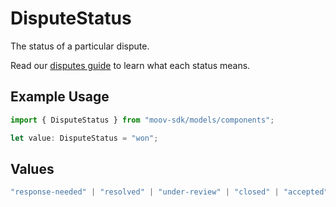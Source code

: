 # DisputeStatus

The status of a particular dispute. 

Read our [disputes guide](https://docs.moov.io/guides/money-movement/accept-payments/card-acceptance/disputes/#dispute-statuses) to learn what each status means.

## Example Usage

```typescript
import { DisputeStatus } from "moov-sdk/models/components";

let value: DisputeStatus = "won";
```

## Values

```typescript
"response-needed" | "resolved" | "under-review" | "closed" | "accepted" | "expired" | "won" | "lost"
```